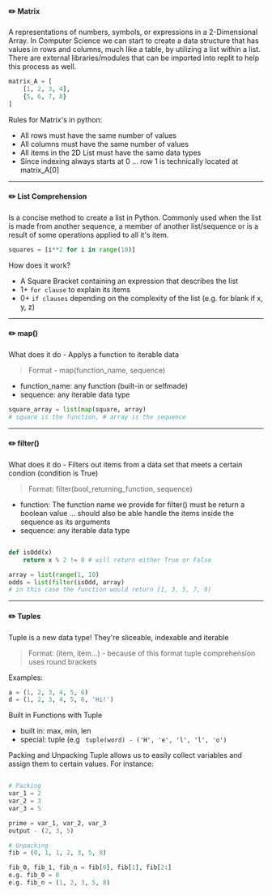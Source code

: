 

#### ✏️ Matrix

A representations of numbers, symbols, or expressions in a 2-Dimensional Array. In Computer Science we can start to create a data structure that has values in rows and columns, much like a table, by utilizing a list within a list. There are external libraries/modules that can be imported into replit to help this process as well.

```python
matrix_A = [
    [1, 2, 3, 4],
    {5, 6, 7, 8}
]
```

Rules for Matrix's in python:
- All rows must have the same number of values
- All columns must have the same number of values
- All items in the 2D List must have the same data types
- Since indexing always starts at 0 ... row 1 is technically located at matrix_A[0]

---

#### ✏️ List Comprehension

Is a concise method to create a list in Python. Commonly used when the list is made from another sequence, a member of another list/sequence or is a result of some operations applied to all it's item.

```python
squares = [i**2 for i in range(10)]
```

How does it work?
- A Square Bracket containing an expression that describes the list
- 1+ ```for clause``` to explain its items
- 0+ ```if clauses``` depending on the complexity of the list (e.g. for blank if x, y, z)

---

#### ✏️ map()

What does it do - Applys a function to iterable data

> Format - map(function_name, sequence)

- function_name: any function (built-in or selfmade) 
- sequence: any iterable data type

```python
square_array = list(map(square, array)
# square is the function, # array is the sequence
```
---

#### ✏️ filter()
  
What does it do - Filters out items from a data set that meets a certain condion (condition is True)

> Format: filter(bool_returning_function, sequence)

- function: The function name we provide for filter() must be return a boolean value ... should also be able handle the items inside the sequence as its arguments
- sequence: any iterable data type

```python

def isOdd(x)
    return x % 2 != 0 # will return either True or False

array = list(range(1, 10)
odds = list(filter(isOdd, array)
# in this case the function would return [1, 3, 5, 7, 9]
```
---

#### ✏️ Tuples

Tuple is a new data type! They're sliceable, indexable and iterable

> Format: (item, item...) - because of this format tuple comprehension uses round brackets

Examples:
```python
a = (1, 2, 3, 4, 5, 6)
d = (1, 2, 3, 4, 5, 6, 'Hi!')
```

Built in Functions with Tuple
- built in: max, min, len
- special: tuple (e.g ``` tuple(word) - ('H', 'e', 'l', 'l', 'o')```

Packing and Unpacking
Tuple allows us to easily collect variables and assign them to certain values. For instance:

```python

# Packing
var_1 = 2
var_2 = 3
var_3 = 5

prime = var_1, var_2, var_3
output - (2, 3, 5)

# Unpacking
fib = (0, 1, 1, 2, 3, 5, 8)

fib_0, fib_1, fib_n = fib[0], fib[1], fib[2:]
e.g. fib_0 = 0
e.g. fib_n = (1, 2, 3, 5, 8)

